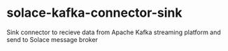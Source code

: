 # solace-kafka-connector-sink
Sink connector to recieve data from Apache Kafka streaming platform and send to Solace message broker
